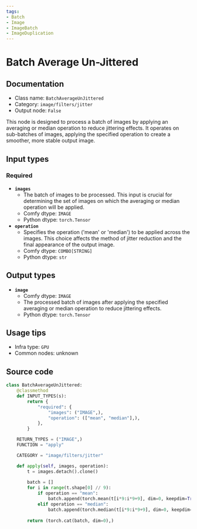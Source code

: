 ```yaml
---
tags:
- Batch
- Image
- ImageBatch
- ImageDuplication
---
```


# Batch Average Un-Jittered
## Documentation
- Class name: `BatchAverageUnJittered`
- Category: `image/filters/jitter`
- Output node: `False`

This node is designed to process a batch of images by applying an averaging or median operation to reduce jittering effects. It operates on sub-batches of images, applying the specified operation to create a smoother, more stable output image.
## Input types
### Required
- **`images`**
    - The batch of images to be processed. This input is crucial for determining the set of images on which the averaging or median operation will be applied.
    - Comfy dtype: `IMAGE`
    - Python dtype: `torch.Tensor`
- **`operation`**
    - Specifies the operation ('mean' or 'median') to be applied across the images. This choice affects the method of jitter reduction and the final appearance of the output image.
    - Comfy dtype: `COMBO[STRING]`
    - Python dtype: `str`
## Output types
- **`image`**
    - Comfy dtype: `IMAGE`
    - The processed batch of images after applying the specified averaging or median operation to reduce jittering effects.
    - Python dtype: `torch.Tensor`
## Usage tips
- Infra type: `GPU`
- Common nodes: unknown


## Source code
```python
class BatchAverageUnJittered:
    @classmethod
    def INPUT_TYPES(s):
        return {
            "required": {
                "images": ("IMAGE",),
                "operation": (["mean", "median"],),
            },
        }

    RETURN_TYPES = ("IMAGE",)
    FUNCTION = "apply"

    CATEGORY = "image/filters/jitter"

    def apply(self, images, operation):
        t = images.detach().clone()
        
        batch = []
        for i in range(t.shape[0] // 9):
            if operation == "mean":
                batch.append(torch.mean(t[i*9:i*9+9], dim=0, keepdim=True))
            elif operation == "median":
                batch.append(torch.median(t[i*9:i*9+9], dim=0, keepdim=True)[0])
        
        return (torch.cat(batch, dim=0),)

```
